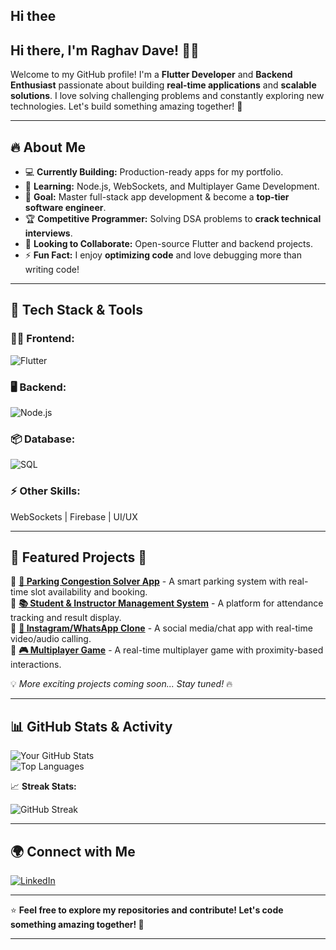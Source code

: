 ## Hi thee 

<!--
**Neutrino-18/Neutrino-18** is a ✨ _special_ ✨ repository because its `README.md` (this file) appears on your GitHub profile.

Here are some ideas to get you started:

- 🔭 I’m currently working on ...
- 🌱 I’m currently learning ...
- 👯 I’m looking to collaborate on ...
- 🤔 I’m looking for help with ...
- 💬 Ask me about ...
- 📫 How to reach me: ...
- 😄 Pronouns: ...
- ⚡ Fun fact: ...
-->
## Hi there, I'm Raghav Dave! 👋🚀

Welcome to my GitHub profile! I'm a **Flutter Developer** and **Backend Enthusiast** passionate about building **real-time applications** and **scalable solutions**. I love solving challenging problems and constantly exploring new technologies. Let's build something amazing together! 🚀

---

## 🔥 About Me
- 💻 **Currently Building:** Production-ready apps for my portfolio.
- 🌱 **Learning:** Node.js, WebSockets, and Multiplayer Game Development.
- 🎯 **Goal:** Master full-stack app development & become a **top-tier software engineer**.
- 🏆 **Competitive Programmer:** Solving DSA problems to **crack technical interviews**.
- 🤝 **Looking to Collaborate:** Open-source Flutter and backend projects.
- ⚡ **Fun Fact:** I enjoy **optimizing code** and love debugging more than writing code!

---

## 🚀 Tech Stack & Tools

### **👨‍💻 Frontend:**
![Flutter](https://img.shields.io/badge/Flutter-02569B?style=for-the-badge&logo=flutter&logoColor=white)

### **🖥️ Backend:**
![Node.js](https://img.shields.io/badge/Node.js-339933?style=for-the-badge&logo=nodedotjs&logoColor=white)

### **📦 Database:**
![SQL](https://img.shields.io/badge/SQL-4479A1?style=for-the-badge&logo=database&logoColor=white)

### **⚡ Other Skills:**
WebSockets | Firebase | UI/UX 

---

## 📌 Featured Projects 🚀

🔹 **[🚗 Parking Congestion Solver App](#)** - A smart parking system with real-time slot availability and booking.  
🔹 **[📚 Student & Instructor Management System](#)** - A platform for attendance tracking and result display.  
🔹 **[📸 Instagram/WhatsApp Clone](#)** - A social media/chat app with real-time video/audio calling.  
🔹 **[🎮 Multiplayer Game](#)** - A real-time multiplayer game with proximity-based interactions.  

💡 *More exciting projects coming soon... Stay tuned!* 🔥

---

## 📊 GitHub Stats & Activity

![Your GitHub Stats](https://github-readme-stats.vercel.app/api?username=Neutrino-18&show_icons=true&theme=tokyonight)  
![Top Languages](https://github-readme-stats.vercel.app/api/top-langs/?username=Neutrino-18&layout=compact&theme=tokyonight)

📈 **Streak Stats:**  

![GitHub Streak](https://github-readme-streak-stats.herokuapp.com/?user=Neutrino-18&theme=tokyonight)

---

## 🌍 Connect with Me

[![LinkedIn](https://img.shields.io/badge/LinkedIn-0077B5?style=for-the-badge&logo=linkedin&logoColor=white)](www.linkedin.com/in/raghav-dave-27087225b)  

---

⭐️ **Feel free to explore my repositories and contribute! Let's code something amazing together! 🚀**

---
